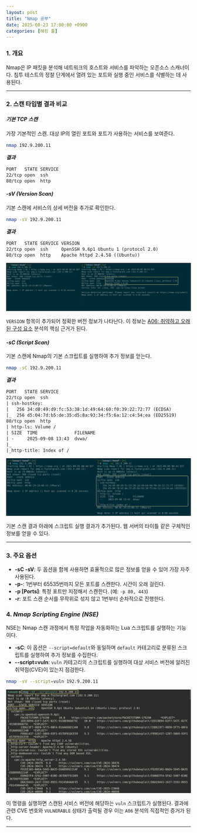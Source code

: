 ```yaml
---
layout: post
title: "Nmap 공부"
date: 2025-08-23 17:00:00 +0900
categories: [해킹 툴]
---
```


### 1. 개요

Nmap은 IP 패킷을 분석해 네트워크의 호스트와 서비스를 파악하는 오픈소스 스캐너이다. 침투 테스트의 정찰 단계에서 열려 있는 포트와 실행 중인 서비스를 식별하는 데 사용된다.

---

### 2. 스캔 타입별 결과 비교

#### ***기본 TCP 스캔***
가장 기본적인 스캔. 대상 IP의 열린 포트와 포트가 사용하는 서비스를 보여준다.
```bash
nmap 192.9.200.11
```
***결과***
```
PORT   STATE SERVICE
22/tcp open  ssh
80/tcp open  http
```

#### ***-sV (Version Scan)***
기본 스캔에 서비스의 상세 버전을 추가로 확인한다.
```bash
nmap -sV 192.9.200.11
```
***결과***
```
PORT   STATE SERVICE VERSION
22/tcp open  ssh     OpenSSH 9.6p1 Ubuntu 1 (protocol 2.0)
80/tcp open  http    Apache httpd 2.4.58 ((Ubuntu))
```
   ![NmapsV](/assets/images/Nmap_1.png)

`VERSION` 항목이 추가되어 정확한 버전 정보가 나타난다. 이 정보는 [A06: 취약하고 오래된 구성 요소](https://hamap0.github.io/projects/owasp-top-10/2025/08/30/A06_Vulnerable-and-Outdated-Components.html) 분석의 핵심 근거가 된다.

#### ***-sC (Script Scan)***
기본 스캔에 Nmap의 기본 스크립트를 실행하여 추가 정보를 얻는다.
```bash
nmap -sC 192.9.200.11
```
***결과***
```
PORT   STATE SERVICE
22/tcp open  ssh
| ssh-hostkey: 
|   256 34:d0:49:d9:fc:53:38:1d:49:64:60:f0:39:22:72:77 (ECDSA)
|_  256 d5:04:7d:b5:de:35:d5:8a:93:34:f5:6a:12:c4:54:ea (ED25519)
80/tcp open  http
| http-ls: Volume /
| SIZE  TIME              FILENAME
| -     2025-09-08 13:43  dvwa/
|_
|_http-title: Index of /
```
   ![NmapsC](/assets/images/Nmap_2.png)

기본 스캔 결과 아래에 스크립트 실행 결과가 추가된다. 웹 서버의 타이틀 같은 구체적인 정보를 얻을 수 있다.

---

### 3. 주요 옵션

*   **-sC -sV**: 두 옵션을 함께 사용하면 효율적으로 많은 정보를 얻을 수 있어 가장 자주 사용된다.
*   **-p-**: 1번부터 65535번까지 모든 포트를 스캔한다. 시간이 오래 걸린다.
*   **-p [Ports]**: 특정 포트만 지정해서 스캔한다. (예: `-p 80, 443`)
*   **-r**: 포트 스캔 순서를 무작위로 섞지 않고 1번부터 순차적으로 진행한다.

### 4. ***Nmap Scripting Engine (NSE)***

NSE는 Nmap 스캔 과정에서 특정 작업을 자동화하는 Lua 스크립트를 실행하는 기능이다.

*   **-sC**: 이 옵션은 `--script=default`와 동일하며 `default` 카테고리로 분류된 스크립트를 실행하여 추가 정보를 수집한다.
*   **--script=vuln**: `vuln` 카테고리의 스크립트를 실행하여 대상 서비스 버전에 알려진 취약점(CVE)이 있는지 점검한다.

```bash
nmap -sV --script=vuln 192.9.200.11
```
   ![Nmap2vuln](/assets/images/Nmap_3.png)

이 명령을 실행하면 스캔된 서비스 버전에 해당하는 `vuln` 스크립트가 실행된다. 결과에 관련 CVE 번호와 `VULNERABLE` 상태가 출력될 경우 이는 `A06` 분석의 직접적인 증거가 된다.

<hr class="short-rule">